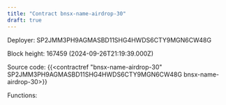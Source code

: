 ```yaml
---
title: "Contract bnsx-name-airdrop-30"
draft: true
---
```

Deployer: SP2JMM3PH9AGMASBD11SHG4HWDS6CTY9MGN6CW48G


 



Block height: 167459 (2024-09-26T21:19:39.000Z)

Source code: {{<contractref "bnsx-name-airdrop-30" SP2JMM3PH9AGMASBD11SHG4HWDS6CTY9MGN6CW48G bnsx-name-airdrop-30>}}

Functions:


